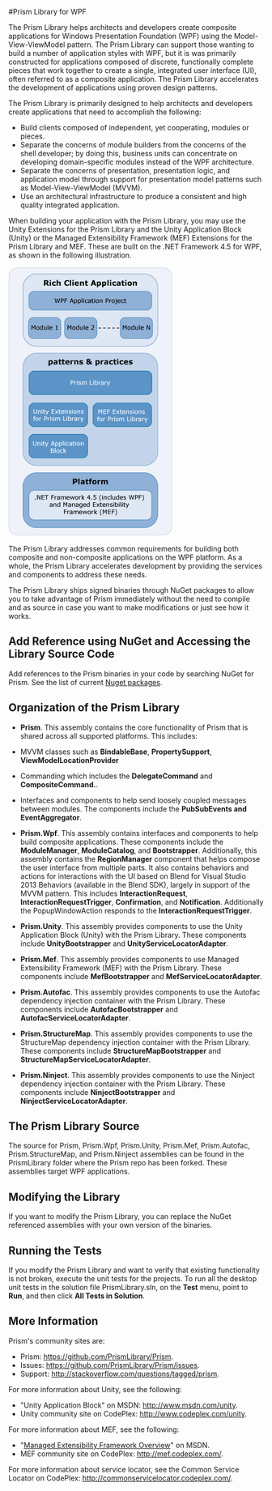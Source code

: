 ﻿#Prism Library for WPF 

The Prism Library helps architects and developers create composite applications for Windows Presentation Foundation (WPF) using the Model-View-ViewModel pattern. The Prism Library can support those wanting to build a number of application styles with WPF, but it is was primarily constructed for applications composed of discrete, functionally complete pieces that work together to create a single, integrated user interface (UI), often referred to as a composite application. The Prism Library accelerates the development of applications using proven design patterns. 

The Prism Library is primarily designed to help architects and developers create applications that need to accomplish the following:

 * Build clients composed of independent, yet cooperating, modules or pieces.
 * Separate the concerns of module builders from the concerns of the shell developer; by doing this, business units can concentrate on developing domain-specific modules instead of the WPF architecture.
 * Separate the concerns of presentation, presentation logic, and application model through support for presentation model patterns such as Model-View-ViewModel (MVVM).
 * Use an architectural infrastructure to produce a consistent and high quality integrated application.

When building your application with the Prism Library, you may use the Unity Extensions for the Prism Library and the Unity Application Block (Unity) or the Managed Extensibility Framework (MEF) Extensions for the Prism Library and MEF. These are built on the .NET Framework 4.5 for WPF, as shown in the following illustration.

![Positioning of Unity and MEF on top of .NET Framework](images/Ch13LibraryFig1.png)

The Prism Library addresses common requirements for building both composite and non-composite applications on the WPF platform. As a whole, the Prism Library accelerates development by providing the services and components to address these needs.

The Prism Library ships signed binaries through NuGet packages to allow you to take advantage of Prism immediately without the need to compile and as source in case you want to make modifications or just see how it works.

## Add Reference using NuGet and Accessing the Library Source Code

Add references to the Prism binaries in your code by searching NuGet for Prism. See the list of current [Nuget packages](https://github.com/PrismLibrary/Prism/blob/master/Documentation/DownloadandSetupPrism.md#nuget-packages).

## Organization of the Prism Library

* **Prism**. This assembly contains the core functionality of Prism that is shared across all supported platforms. This includes:
 * MVVM classes such as **BindableBase**, **PropertySupport**, **ViewModelLocationProvider**
 * Commanding which includes the **DelegateCommand** and **CompositeCommand.**.
 * Interfaces and components to help send loosely coupled messages between modules. The components include the **PubSubEvents and EventAggregator**.
 
* **Prism.Wpf**. This assembly contains interfaces and components to help build composite applications. These components include the **ModuleManager**, **ModuleCatalog**, and **Bootstrapper**. Additionally, this assembly contains the **RegionManager** component that helps compose the user interface from multiple parts.  It also contains behaviors and actions for interactions with the UI based on Blend for Visual Studio 2013 Behaviors (available in the Blend SDK), largely in support of the MVVM pattern. This includes **InteractionRequest**, **InteractionRequestTrigger**, **Confirmation**, and **Notification**. Additionally the PopupWindowAction responds to the **InteractionRequestTrigger**.

* **Prism.Unity**. This assembly provides components to use the Unity Application Block (Unity) with the Prism Library. These components include **UnityBootstrapper** and **UnityServiceLocatorAdapter**.

* **Prism.Mef**. This assembly provides components to use Managed Extensibility Framework (MEF) with the Prism Library. These components include **MefBootstrapper** and **MefServiceLocatorAdapter**.
 
* **Prism.Autofac**. This assembly provides components to use the Autofac dependency injection container with the Prism Library. These components include **AutofacBootstrapper** and **AutofacServiceLocatorAdapter**.
  
* **Prism.StructureMap**. This assembly provides components to use the StructureMap dependency injection container with the Prism Library. These components include **StructureMapBootstrapper** and **StructureMapServiceLocatorAdapter**.
   
* **Prism.Ninject**. This assembly provides components to use the Ninject dependency injection container with the Prism Library. These components include **NinjectBootstrapper** and **NinjectServiceLocatorAdapter**.

## The Prism Library Source

The source for Prism, Prism.Wpf, Prism.Unity, Prism.Mef, Prism.Autofac, Prism.StructureMap, and Prism.Ninject assemblies can be found in the PrismLibrary folder where the Prism repo has been forked. These assemblies target WPF applications.

## Modifying the Library

If you want to modify the Prism Library, you can replace the NuGet referenced assemblies with your own version of the binaries.

## Running the Tests

If you modify the Prism Library and want to verify that existing functionality is not broken, execute the unit tests for the projects. To run all the desktop unit tests in the solution file PrismLibrary.sln, on the **Test** menu, point to **Run**, and then click **All Tests in Solution**.

## More Information

Prism's community sites are:

 * Prism: <https://github.com/PrismLibrary/Prism>.
 * Issues: <https://github.com/PrismLibrary/Prism/issues>.
 * Support: <http://stackoverflow.com/questions/tagged/prism>.

For more information about Unity, see the following:

 * "Unity Application Block" on MSDN: <http://www.msdn.com/unity>.
 * Unity community site on CodePlex: <http://www.codeplex.com/unity>.

For more information about MEF, see the following:

 * "[Managed Extensibility Framework Overview](http://msdn.microsoft.com/en-us/library/dd460648.aspx)" on MSDN.
 * MEF community site on CodePlex: <http://mef.codeplex.com/>.

For more information about service locator, see the Common Service Locator on CodePlex: <http://commonservicelocator.codeplex.com/>.


